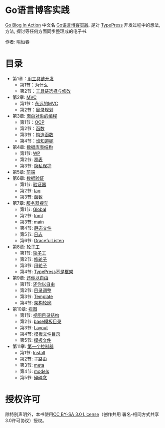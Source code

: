 Go语言博客实践
============

[Go Blog In Action][2] 中文名 [Go语言博客实践][2]. 是对 [TypePress][0] 开发过程中的想法, 方法, 探讨等任何方面同步整理成的电子书.

作者: 喻恒春

目录
====
* 第1章：[用工具链开发](Chapter01.md)
	* 第1节：[为什么](Chapter01.md#为什么)
	* 第2节：[工具链选择与修改](Chapter01.md#工具链选择与修改)
* 第2章: [MVC](Chapter02.md)
	* 第1节：[永远的MVC](Chapter02.md#永远的mvc)
	* 第2节：[目录规划](Chapter02.md#目录规划)
* 第3章: [面向对象的编程](Chapter03.md)
	* 第1节：[OOP](Chapter03.md#oop)
	* 第2节：[函数](Chapter03.md#函数)
	* 第3节：[构造函数](Chapter03.md#构造函数)
	* 第4节：[谁知道呢](Chapter03.md#谁知道呢)
* 第4章: [数据库表结构](Chapter04.md)
	* 第1节: [WP](Chapter04.md#wp)
	* 第2节: [窄表](Chapter04.md#窄表)
	* 第3节: [隐私保护](Chapter04.md#隐私保护)
* 第5章: [前端](Chapter05.md)
* 第6章: [数据验证](Chapter06.md)
	* 第1节: [验证器](Chapter06.md#验证器)
	* 第2节: [tag](Chapter06.md#tag)
	* 第3节: [函数](Chapter06.md#函数)
* 第7章: [服务器裸奔](Chapter07.md)
	* 第1节: [Global](Chapter07.md#global)
	* 第2节: [toml](Chapter07.md#toml)
	* 第3节: [main](Chapter07.md#main)
	* 第4节: [静态文件](Chapter07.md#静态文件)
	* 第5节: [日志](Chapter07.md#log)
	* 第6节: [GracefulListen](Chapter07.md#gracefullisten)
* 第8章: [轮子工](Chapter08.md)
	* 第1节: [轮子工](Chapter08.md#轮子工)
	* 第2节: [修轮子](Chapter08.md#修轮子)
	* 第3节: [用轮子](Chapter08.md#用轮子)
	* 第4节: [TypePress不是框架](Chapter08.md#typepress不是框架)
* 第9章: [还你以自由](Chapter09.md)
	* 第1节: [还你以自由](Chapter09.md#还你以自由)
	* 第2节: [目录调整](Chapter09.md#目录调整)
	* 第3节: [Template](Chapter09.md#template)
	* 第4节: [架构轮廓](Chapter09.md#架构轮廓)
* 第10章: [视图](Chapter10.md)
	* 第1节: [视图目录结构](Chapter10.md#视图目录结构)
	* 第2节: [base模板目录](Chapter10.md#base模板目录)
	* 第3节: [Layout](Chapter10.md#layout)
	* 第4节: [模板文件目录](Chapter10.md#模板文件目录)
	* 第5节: [模板文件](Chapter10.md#模板文件)
* 第11章: [第一个控制器](Chapter11.md)
	* 第1节: [Install](Chapter11.md#install)
	* 第2节: [子路由](Chapter11.md#子路由)
	* 第3节: [meta](Chapter11.md#meta)
	* 第4节: [models](Chapter11.md#models)
	* 第5节: [碎碎念](Chapter11.md#碎碎念)

授权许可
=======

除特别声明外，本书使用[CC BY-SA 3.0 License][1]（创作共用 署名-相同方式共享3.0许可协议）授权。


[0]: https://github.com/achun/typepress
[1]: http://creativecommons.org/licenses/by-sa/3.0/
[2]: https://github.com/achun/Go-Blog-In-Action
